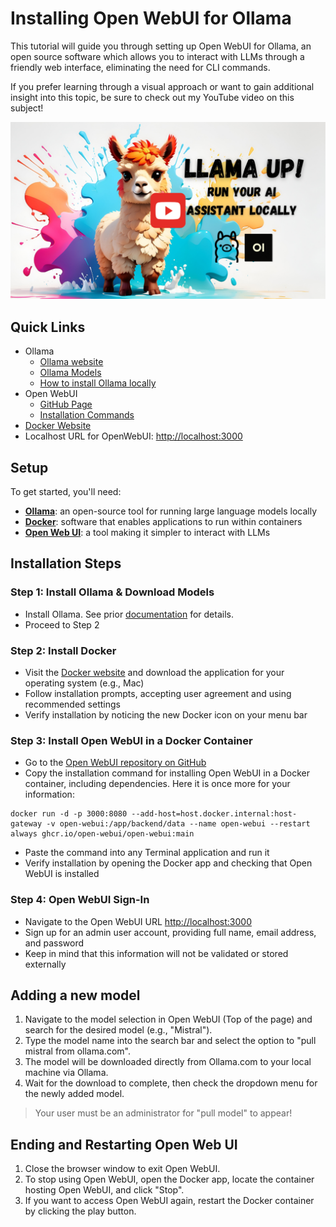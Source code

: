# Installing Open WebUI for Ollama

This tutorial will guide you through setting up Open WebUI for Ollama, an open source software which allows you to interact with LLMs through a friendly web interface, eliminating the need for CLI commands.

If you prefer learning through a visual approach or want to gain additional insight into this topic, be sure to check out my YouTube video on this subject!

[![ollama-on-colab](/ollama/open-webui/open-webui-thumnail.png)](https://youtu.be/0DFJc-oIRQ8)

## Quick Links

* Ollama
	* [Ollama website](https://ollama.com/)
	* [Ollama Models](https://ollama.com/library)
    * [How to install Ollama locally](/ollama/install-ollama/README.md)
* Open WebUI
	* [GitHub Page](https://github.com/open-webui/open-webui)
	* [Installation Commands](https://github.com/open-webui/open-webui?tab=readme-ov-file#installation-with-default-configuration)
* [Docker Website](https://www.docker.com/products/docker-desktop/)
* Localhost URL for OpenWebUI: [http://localhost:3000](http://localhost:3000)

## Setup

To get started, you'll need:

* [**Ollama**](https://ollama.com/): an open-source tool for running large language models locally
* [**Docker**](https://www.docker.com/products/docker-desktop/): software that enables applications to run within containers
* [**Open Web UI**](https://github.com/open-webui/open-webui): a tool making it simpler to interact with LLMs

## Installation Steps


### Step 1: Install Ollama & Download Models
* Install Ollama. See prior [documentation](/ollama/install-ollama/README.md) for details.
* Proceed to Step 2

### Step 2: Install Docker
* Visit the [Docker website](https://www.docker.com/products/docker-desktop/) and download the application for your operating system (e.g., Mac)
* Follow installation prompts, accepting user agreement and using recommended settings
* Verify installation by noticing the new Docker icon on your menu bar

### Step 3: Install Open WebUI in a Docker Container
* Go to the [Open WebUI repository on GitHub](https://github.com/open-webui/open-webui?tab=readme-ov-file#installation-with-default-configuration)
* Copy the installation command for installing Open WebUI in a Docker container, including dependencies. Here it is once more for your information:
```
docker run -d -p 3000:8080 --add-host=host.docker.internal:host-gateway -v open-webui:/app/backend/data --name open-webui --restart always ghcr.io/open-webui/open-webui:main
```
* Paste the command into any Terminal application and run it
* Verify installation by opening the Docker app and checking that Open WebUI is installed

### Step 4: Open WebUI Sign-In
* Navigate to the Open WebUI URL [http://localhost:3000](http://localhost:3000)
* Sign up for an admin user account, providing full name, email address, and password
* Keep in mind that this information will not be validated or stored externally

## Adding a new model

1. Navigate to the model selection in Open WebUI (Top of the page) and search for the desired model (e.g., "Mistral").
2. Type the model name into the search bar and select the option to "pull mistral from ollama.com".
3. The model will be downloaded directly from Ollama.com to your local machine via Ollama.
4. Wait for the download to complete, then check the dropdown menu for the newly added model.

> Your user must be an administrator for "pull model" to appear!

## Ending and Restarting Open Web UI

1. Close the browser window to exit Open WebUI.
2. To stop using Open WebUI, open the Docker app, locate the container hosting Open WebUI, and click "Stop".
3. If you want to access Open WebUI again, restart the Docker container by clicking the play button.